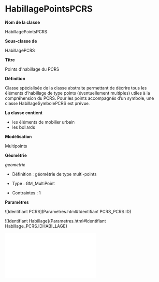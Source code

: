 # HabillagePointsPCRS #



**Nom de la classe**

HabillagePointsPCRS

**Sous-classe de**

HabillagePCRS

**Titre**

Points d'habillage du PCRS

**Définition**

Classe spécialisée de la classe abstraite <HabillagePCRS> permettant de décrire tous les éléments d'habillage de type points (éventuellement multiples) utiles à la compréhension du PCRS. Pour les points accompagnés d’un symbole, une classe HabillageSymbolePCRS est prévue.  

**La classe contient**
- les éléments de mobilier urbain
- les bollards

**Modélisation**

Multipoints

**Géométrie**

*geometrie*

- Définition : géométrie de type multi-points

- Type : GM_MultiPoint

- Contraintes : 1

**Paramètres**


![Identifiant PCRS](Parametres.html#Identifiant PCRS_PCRS.ID)

![Identifiant Habillage](Parametres.html#Identifiant Habillage_PCRS.IDHABILLAGE)

![Thematique](Parametres.html#Thematique_PCRS.THEMATIQUE)
